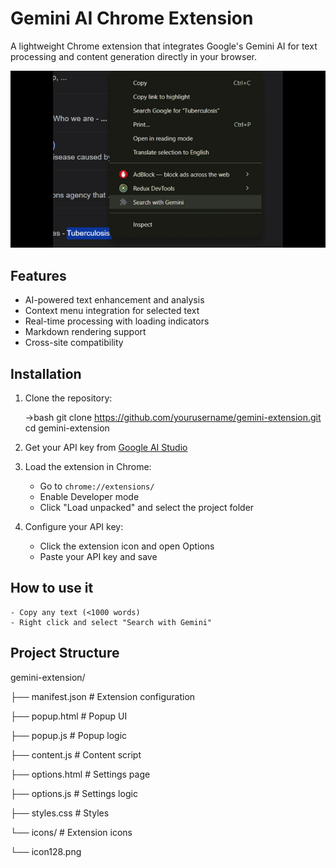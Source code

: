 # Gemini AI Chrome Extension

A lightweight Chrome extension that integrates Google's Gemini AI for text processing and content generation directly in your browser.

![Demo gif](demo.gif)

## Features

-   AI-powered text enhancement and analysis
-   Context menu integration for selected text
-   Real-time processing with loading indicators
-   Markdown rendering support
-   Cross-site compatibility

## Installation

1. Clone the repository:

    ->bash
    git clone https://github.com/yourusername/gemini-extension.git
    cd gemini-extension

2. Get your API key from [Google AI Studio](https://aistudio.google.com/)

3. Load the extension in Chrome:

    - Go to `chrome://extensions/`
    - Enable Developer mode
    - Click "Load unpacked" and select the project folder

4. Configure your API key:

    - Click the extension icon and open Options
    - Paste your API key and save

## How to use it

    - Copy any text (<1000 words)
    - Right click and select "Search with Gemini"
      
## Project Structure

gemini-extension/

├── manifest.json # Extension configuration

├── popup.html # Popup UI

├── popup.js # Popup logic

├── content.js # Content script

├── options.html # Settings page

├── options.js # Settings logic

├── styles.css # Styles

└── icons/ # Extension icons

└── icon128.png
